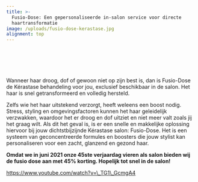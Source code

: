 ```yaml
---
title: >-
  Fusio-Dose: Een gepersonaliseerde in-salon service voor directe
  haartransformatie
image: /uploads/fusio-dose-kerastase.jpg
alignment: top
---
```

# &nbsp;

Wanneer haar droog, dof of gewoon niet op zijn best is, dan is Fusio-Dose de Kérastase behandeling voor jou, exclusief beschikbaar in de salon. Het haar is snel getransformeerd en volledig hersteld.

Zelfs wie het haar uitstekend verzorgt, heeft weleens een boost nodig. Stress, styling en omgevingsfactoren kunnen het haar geleidelijk verzwakken, waardoor het er droog en dof uitziet en niet meer valt zoals jij het graag wilt. Als dit het geval is, is er een snelle en makkelijke oplossing hiervoor bij jouw dichtstbijzijnde Kérastase salon: Fusio-Dose. Het is een systeem van geconcentreerde formules en boosters die jouw stylist kan personaliseren voor een zacht, glanzend en gezond haar.

**Omdat we in juni 2021 onze 45ste verjaardag vieren als salon bieden wij de fusio dose aan met 45% korting. Hopelijk tot snel in de salon\!&nbsp;**

https://www.youtube.com/watch?v=\_TG1\_GcmgA4

&nbsp;

&nbsp;
